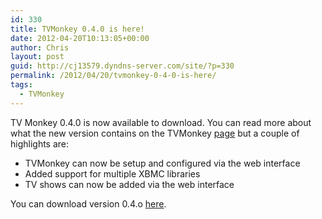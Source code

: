 ```yaml
---
id: 330
title: TVMonkey 0.4.0 is here!
date: 2012-04-20T10:13:05+00:00
author: Chris
layout: post
guid: http://cj13579.dyndns-server.com/site/?p=330
permalink: /2012/04/20/tvmonkey-0-4-0-is-here/
tags:
  - TVMonkey
---
```

TV Monkey 0.4.0 is now available to download. You can read more about what the new version contains on the TVMonkey [page](http://cj13579.dyndns-server.com/site/?page_id=190) but a couple of highlights are:

<div>
  <ul>
    <li>
      TVMonkey can now be setup and configured via the web interface
    </li>
    <li>
      Added support for multiple XBMC libraries
    </li>
    <li>
      TV shows can now be added via the web interface
    </li>
  </ul>
</div>

You can download version 0.4.o [here](http://104.196.105.206/wp-content/uploads/2012/04/tvmonkey-0.4.0.zip).